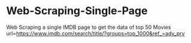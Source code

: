 # Web-Scraping-Single-Page
Web Scraping a single IMDB page to get the data of top 50 Movies
url=https://www.imdb.com/search/title/?groups=top_1000&ref_=adv_prv
